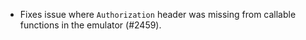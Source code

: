 - Fixes issue where `Authorization` header was missing from callable functions in the emulator (#2459).
